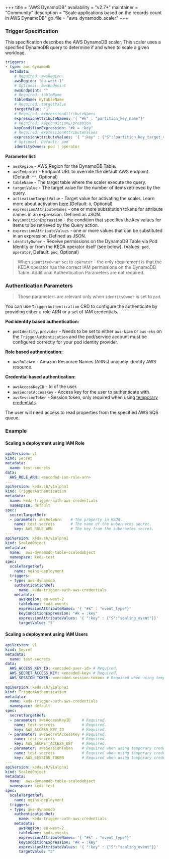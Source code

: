 +++
title = "AWS DynamoDB"
availability = "v2.7+"
maintainer = "Community"
description = "Scale applications based on the records count in AWS DynamoDB"
go_file = "aws_dynamodb_scaler"
+++

### Trigger Specification

This specification describes the AWS DynamoDB scaler. This scaler uses a specified DynamoDB query to determine if and when to scale a given workload.

```yaml
triggers:
- type: aws-dynamodb
  metadata:
    # Required: awsRegion
    awsRegion: "eu-west-1"
    # Optional: awsEndpoint
    awsEndpoint: ""
    # Required: tableName
    tableName: myTableName
    # Required: targetValue
    targetValue: "1"
    # Required: expressionAttributeNames
    expressionAttributeNames: '{ "#k" : "partition_key_name"}'
    # Required: keyConditionExpression
    keyConditionExpression: "#k = :key"
    # Required: expressionAttributeValues
    expressionAttributeValues: '{ ":key" : {"S":"partition_key_target_value"}}'
    # Optional. Default: pod
    identityOwner: pod | operator
```

**Parameter list:**

- `awsRegion` - AWS Region for the DynamoDB Table.
- `awsEndpoint` - Endpoint URL to override the default AWS endpoint. (Default: `""`, Optional)
- `tableName` - The target table where the scaler execute the query.
- `targetValue` - The target value for the number of items retrieved by the query.
- `activationTargetValue` - Target value for activating the scaler. Learn more about activation [here](./../concepts/scaling-deployments.md#activating-and-scaling-thresholds).(Default: `0`, Optional)
- `expressionAttributeNames` - one or more substitution tokens for attribute names in an expression. Defined as JSON.
- `keyConditionExpression` - the condition that specifies the key values for items to be retrieved by the Query action.
- `expressionAttributeValues` - one or more values that can be substituted in an expression. Defined as JSON.
- `identityOwner` - Receive permissions on the DynamoDB Table via Pod Identity or from the KEDA operator itself (see below). (Values: `pod`, `operator`, Default: `pod`, Optional)

> When `identityOwner` set to `operator` - the only requirement is that the KEDA operator has the correct IAM permissions on the DynamoDB Table. Additional Authentication Parameters are not required.

### Authentication Parameters

> These parameters are relevant only when `identityOwner` is set to `pod`.

You can use `TriggerAuthentication` CRD to configure the authenticate by providing either a role ARN or a set of IAM credentials.

**Pod identity based authentication:**

- `podIdentity.provider` - Needs to be set to either `aws-kiam` or `aws-eks` on the `TriggerAuthentication` and the pod/service account must be configured correctly for your pod identity provider.

**Role based authentication:**

- `awsRoleArn` - Amazon Resource Names (ARNs) uniquely identify AWS resource.

**Credential based authentication:**

- `awsAccessKeyID` - Id of the user.
- `awsSecretAccessKey` - Access key for the user to authenticate with.
- `awsSessionToken` - Session token, only required when using [temporary credentials](https://docs.aws.amazon.com/IAM/latest/UserGuide/id_credentials_temp_use-resources.html).

The user will need access to read properties from the specified AWS SQS queue.

### Example

#### Scaling a deployment using IAM Role


```yaml
apiVersion: v1
kind: Secret
metadata:
  name: test-secrets
data:
  AWS_ROLE_ARN: <encoded-iam-role-arn>
---
apiVersion: keda.sh/v1alpha1
kind: TriggerAuthentication
metadata:
  name: keda-trigger-auth-aws-credentials
  namespace: default
spec:
  secretTargetRef:
  - parameter: awsRoleArn    # The property in KEDA.
    name: test-secrets       # The name of the kubernetes secret.
    key: AWS_ROLE_ARN        # The key from the kubernetes secret.
---
apiVersion: keda.sh/v1alpha1
kind: ScaledObject
metadata:
  name:  aws-dynamodb-table-scaledobject
  namespace: keda-test
spec:
  scaleTargetRef:
    name: nginx-deployment
  triggers:
  - type: aws-dynamodb
    authenticationRef:
      name: keda-trigger-auth-aws-credentials
    metadata:
      awsRegion: eu-west-2
      tableName: keda-events
      expressionAttributeNames: '{ "#k" : "event_type"}'
      keyConditionExpression: "#k = :key"
      expressionAttributeValues: '{ ":key" : {"S":"scaling_event"}}'
      targetValue: "5"
```


#### Scaling a deployment using IAM Users

```yaml
apiVersion: v1
kind: Secret
metadata:
  name: test-secrets
data:
  AWS_ACCESS_KEY_ID: <encoded-user-id> # Required.
  AWS_SECRET_ACCESS_KEY: <encoded-key> # Required.
  AWS_SESSION_TOKEN: <encoded-session-token> # Required when using temporary credentials.
---
apiVersion: keda.sh/v1alpha1
kind: TriggerAuthentication
metadata:
  name: keda-trigger-auth-aws-credentials
  namespace: default
spec:
  secretTargetRef:
  - parameter: awsAccessKeyID     # Required.
    name: test-secrets            # Required.
    key: AWS_ACCESS_KEY_ID        # Required.
  - parameter: awsSecretAccessKey # Required.
    name: test-secrets            # Required.
    key: AWS_SECRET_ACCESS_KEY    # Required.
  - parameter: awsSessionToken    # Required when using temporary credentials.
    name: test-secrets            # Required when using temporary credentials.
    key: AWS_SESSION_TOKEN        # Required when using temporary credentials.
---
apiVersion: keda.sh/v1alpha1
kind: ScaledObject
metadata:
  name:  aws-dynamodb-table-scaledobject
  namespace: keda-test
spec:
  scaleTargetRef:
    name: nginx-deployment
  triggers:
  - type: aws-dynamodb
    authenticationRef:
      name: keda-trigger-auth-aws-credentials
    metadata:
      awsRegion: eu-west-2
      tableName: keda-events
      expressionAttributeNames: '{ "#k" : "event_type"}'
      keyConditionExpression: "#k = :key"
      expressionAttributeValues: '{ ":key" : {"S":"scaling_event"}}'
      targetValue: "5"
```
